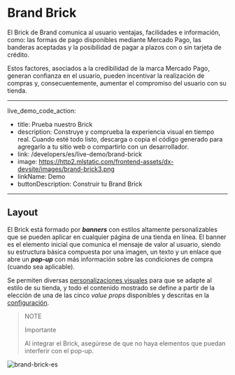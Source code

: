 # Brand Brick

El Brick de Brand comunica al usuario ventajas, facilidades e información, como: las formas de pago disponibles mediante Mercado Pago, las banderas aceptadas y la posibilidad de pagar a plazos con o sin tarjeta de crédito. 

Estos factores, asociados a la credibilidad de la marca Mercado Pago, generan confianza en el usuario, pueden incentivar la realización de compras y, consecuentemente, aumentar el compromiso del usuario con su tienda.

---
live_demo_code_action:
 - title: Prueba nuestro Brick
 - description: Construye y comprueba la experiencia visual en tiempo real. Cuando esté todo listo, descarga o copia el código generado para agregarlo a tu sitio web o compartirlo con un desarrollador.
 - link: /developers/es/live-demo/brand-brick
 - image: https://http2.mlstatic.com/frontend-assets/dx-devsite/images/brand-brick3.png
 - linkName: Demo
 - buttonDescription: Construir tu Brand Brick
---

## Layout

El Brick está formado por **_banners_** con estilos altamente personalizables que se pueden aplicar en cualquier página de una tienda en línea.
El banner es el elemento inicial que comunica el mensaje de valor al usuario, siendo su estructura básica compuesta por una imagen, un texto y un enlace que abre un **_pop-up_** con más información sobre las condiciones de compra (cuando sea aplicable).

Se permiten diversas [personalizaciones visuales](/developers/es/docs/checkout-bricks/brand-brick/visual-customizations) para que se adapte al estilo de su tienda, y todo el contenido mostrado se define a partir de la elección de una de las cinco _value props_ disponibles y descritas en la [configuración](/developers/es/docs/checkout-bricks/brand-brick/settings/default-rendering).

> NOTE
>
> Importante
>
> Al integrar el Brick, asegúrese de que no haya elementos que puedan interferir con el pop-up.

![brand-brick-es](checkout-bricks/brand-brick-es.gif)